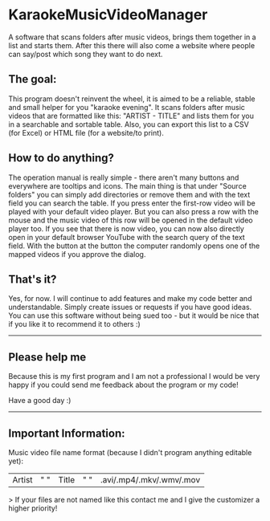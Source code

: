 # KaraokeMusicVideoManager
A software that scans folders after music videos, brings them together in a list and starts them. After this there will also come a website where people can say/post which song they want to do next.
## The goal:
This program doesn't reinvent the wheel, it is aimed to be a reliable, stable and small helper for you "karaoke evening". It scans folders after music videos that are formatted like this: "ARTIST - TITLE" and lists them for you in a searchable and sortable table. Also, you can export this list to a CSV (for Excel) or HTML file (for a website/to print).
## How to do anything?
The operation manual is really simple - there aren't many buttons and everywhere are tooltips and icons. The main thing is that under "Source folders" you can simply add directories or remove them and with the text field you can search the table. If you press enter the first-row video will be played with your default video player. But you can also press a row with the mouse and the music video of this row will be opened in the default video player too. If you see that there is now video, you can now also directly open in your default browser YouTube with the search query of the text field. With the button at the button the computer randomly opens one of the mapped videos if you approve the dialog.
## That's it?
Yes, for now. I will continue to add features and make my code better and understandable. Simply create issues or requests if you have good ideas. You can use this software without being sued too - but it would be nice that if you like it to recommend it to others :)
* * *
## Please help me
Because this is my first program and I am not a professional I would be very happy if you could send me feedback about the program or my code!

Have a good day :)

* * *
## Important Information:
Music video file name format (because I didn't program anything editable yet):
<html><table><tr><td>Artist</td><td>" "</td><td>Title</td><td>" "</td><td>.avi/.mp4/.mkv/.wmv/.mov</td></tr></table></html>
> If your files are not named like this contact me and I give the customizer a higher priority!

